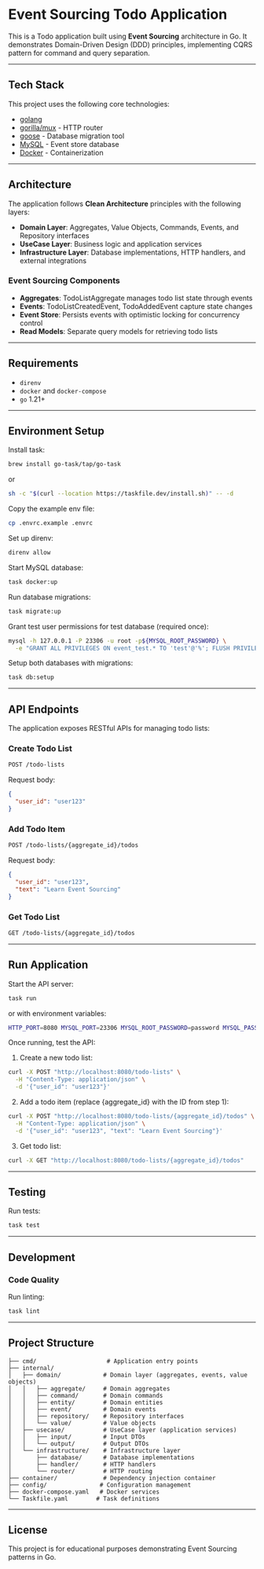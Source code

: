 # Event Sourcing Todo Application

This is a Todo application built using **Event Sourcing** architecture in Go.
It demonstrates Domain-Driven Design (DDD) principles, implementing CQRS pattern for command and query separation.

---

## Tech Stack

This project uses the following core technologies:
- [golang](https://go.dev/)
- [gorilla/mux](https://github.com/gorilla/mux) - HTTP router
- [goose](https://github.com/pressly/goose) - Database migration tool
- [MySQL](https://www.mysql.com/) - Event store database
- [Docker](https://www.docker.com/) - Containerization

---

## Architecture

The application follows **Clean Architecture** principles with the following layers:

- **Domain Layer**: Aggregates, Value Objects, Commands, Events, and Repository interfaces
- **UseCase Layer**: Business logic and application services
- **Infrastructure Layer**: Database implementations, HTTP handlers, and external integrations

### Event Sourcing Components

- **Aggregates**: TodoListAggregate manages todo list state through events
- **Events**: TodoListCreatedEvent, TodoAddedEvent capture state changes
- **Event Store**: Persists events with optimistic locking for concurrency control
- **Read Models**: Separate query models for retrieving todo lists

---

## Requirements

- `direnv`
- `docker` and `docker-compose`
- `go` 1.21+

---

## Environment Setup

Install task:
```bash
brew install go-task/tap/go-task
```
or
```bash
sh -c "$(curl --location https://taskfile.dev/install.sh)" -- -d
```

Copy the example env file:
```bash
cp .envrc.example .envrc
```

Set up direnv:
```bash
direnv allow
```

Start MySQL database:
```bash
task docker:up
```

Run database migrations:
```bash
task migrate:up
```

Grant test user permissions for test database (required once):
```bash
mysql -h 127.0.0.1 -P 23306 -u root -p${MYSQL_ROOT_PASSWORD} \
  -e "GRANT ALL PRIVILEGES ON event_test.* TO 'test'@'%'; FLUSH PRIVILEGES;"
```

Setup both databases with migrations:
```bash
task db:setup
```

---

## API Endpoints

The application exposes RESTful APIs for managing todo lists:

### Create Todo List
```bash
POST /todo-lists
```
Request body:
```json
{
  "user_id": "user123"
}
```

### Add Todo Item
```bash
POST /todo-lists/{aggregate_id}/todos
```
Request body:
```json
{
  "user_id": "user123",
  "text": "Learn Event Sourcing"
}
```

### Get Todo List
```bash
GET /todo-lists/{aggregate_id}/todos
```

---

## Run Application

Start the API server:
```bash
task run
```
or with environment variables:
```bash
HTTP_PORT=8080 MYSQL_PORT=23306 MYSQL_ROOT_PASSWORD=password MYSQL_PASSWORD=test MYSQL_DATABASE=event MYSQL_USER=test MYSQL_HOST=127.0.0.1 go run main.go
```

Once running, test the API:

1. Create a new todo list:
```bash
curl -X POST "http://localhost:8080/todo-lists" \
  -H "Content-Type: application/json" \
  -d '{"user_id": "user123"}'
```

2. Add a todo item (replace {aggregate_id} with the ID from step 1):
```bash
curl -X POST "http://localhost:8080/todo-lists/{aggregate_id}/todos" \
  -H "Content-Type: application/json" \
  -d '{"user_id": "user123", "text": "Learn Event Sourcing"}'
```

3. Get todo list:
```bash
curl -X GET "http://localhost:8080/todo-lists/{aggregate_id}/todos"
```

---

## Testing

Run tests:
```bash
task test
```

---

## Development

### Code Quality

Run linting:
```bash
task lint
```

---

## Project Structure

```
├── cmd/                    # Application entry points
├── internal/
│   ├── domain/            # Domain layer (aggregates, events, value objects)
│   │   ├── aggregate/     # Domain aggregates
│   │   ├── command/       # Domain commands
│   │   ├── entity/        # Domain entities
│   │   ├── event/         # Domain events
│   │   ├── repository/    # Repository interfaces
│   │   └── value/         # Value objects
│   ├── usecase/           # UseCase layer (application services)
│   │   ├── input/         # Input DTOs
│   │   └── output/        # Output DTOs
│   └── infrastructure/    # Infrastructure layer
│       ├── database/      # Database implementations
│       ├── handler/       # HTTP handlers
│       └── router/        # HTTP routing
├── container/             # Dependency injection container
├── config/               # Configuration management
├── docker-compose.yaml   # Docker services
└── Taskfile.yaml        # Task definitions
```

---

## License

This project is for educational purposes demonstrating Event Sourcing patterns in Go.